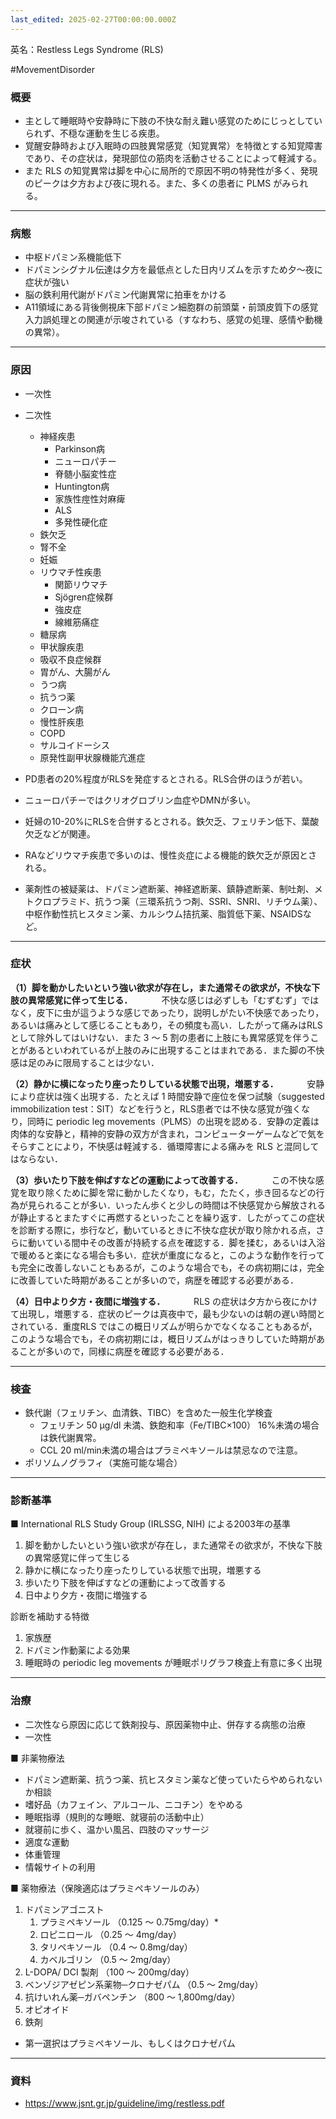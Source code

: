 ```yaml
---
last_edited: 2025-02-27T00:00:00.000Z
---
```





英名：Restless Legs Syndrome (RLS)

#MovementDisorder

### 概要

- 主として睡眠時や安静時に下肢の不快な耐え難い感覚のためにじっとしていられず、不穏な運動を生じる疾患。
- 覚醒安静時および入眠時の四肢異常感覚（知覚異常）を特徴とする知覚障害であり、その症状は，発現部位の筋肉を活動させることによって軽減する。
- また RLS の知覚異常は脚を中心に局所的で原因不明の特発性が多く、発現のピークは夕方および夜に現れる。また、多くの患者に PLMS がみられる。

---
### 病態

- 中枢ドパミン系機能低下
- ドパミンシグナル伝達は夕方を最低点とした日内リズムを示すため夕～夜に症状が強い
- 脳の鉄利用代謝がドパミン代謝異常に拍車をかける
- A11領域にある背後側視床下部ドパミン細胞群の前頭葉・前頭皮質下の感覚入力誤処理との関連が示唆されている（すなわち、感覚の処理、感情や動機の異常）。

---
### 原因

- 一次性
- 二次性
	- 神経疾患
		- Parkinson病
		- ニューロパチー
		- 脊髄小脳変性症
		- Huntington病
		- 家族性痙性対麻痺
		- ALS
		- 多発性硬化症
	- 鉄欠乏
	- 腎不全
	- 妊娠
	- リウマチ性疾患
		- 関節リウマチ
		- Sjögren症候群
		- 強皮症
		- 線維筋痛症
	- 糖尿病
	- 甲状腺疾患
	- 吸収不良症候群
	- 胃がん、大腸がん
	- うつ病
	- 抗うつ薬
	- クローン病
	- 慢性肝疾患
	- COPD
	- サルコイドーシス
	- 原発性副甲状腺機能亢進症


- PD患者の20%程度がRLSを発症するとされる。RLS合併のほうが若い。
- ニューロパチーではクリオグロブリン血症やDMNが多い。
- 妊婦の10-20%にRLSを合併するとされる。鉄欠乏、フェリチン低下、葉酸欠乏などが関連。
- RAなどリウマチ疾患で多いのは、慢性炎症による機能的鉄欠乏が原因とされる。
- 薬剤性の被疑薬は、ドパミン遮断薬、神経遮断薬、鎮静遮断薬、制吐剤、メトクロプラミド、抗うつ薬（三環系抗うつ剤、SSRI、SNRI、リチウム薬）、中枢作動性抗ヒスタミン薬、カルシウム拮抗薬、脂質低下薬、NSAIDSなど。

---
### 症状

**（1）脚を動かしたいという強い欲求が存在し，また通常その欲求が，不快な下肢の異常感覚に伴って生じる．**
　　　不快な感じは必ずしも「むずむず」ではなく，皮下に虫が這うような感じであったり，説明しがたい不快感であったり，あるいは痛みとして感じることもあり，その頻度も高い．したがって痛みはRLS として除外してはいけない．また 3 ～ 5 割の患者に上肢にも異常感覚を伴うことがあるといわれているが上肢のみに出現することはまれである．また脚の不快感は足のみに限局することは少ない．

**（2）静かに横になったり座ったりしている状態で出現，増悪する．**
　　　安静により症状は強く出現する．たとえば 1 時間安静で座位を保つ試験（suggested immobilization test：SIT）などを行うと，RLS患者では不快な感覚が強くなり，同時に periodic leg movements（PLMS）の出現を認める．安静の定義は肉体的な安静と，精神的安静の双方が含まれ，コンピューターゲームなどで気をそらすことにより，不快感は軽減する．循環障害による痛みを RLS と混同してはならない．

**（3）歩いたり下肢を伸ばすなどの運動によって改善する．**
　　　この不快な感覚を取り除くために脚を常に動かしたくなり，もむ，たたく，歩き回るなどの行為が見られることが多い．いったん歩くと少しの時間は不快感覚から解放されるが静止するとまたすぐに再燃するといったことを繰り返す．したがってこの症状を診断する際に，歩行など，動いているときに不快な症状が取り除かれる点，さらに動いている間中その改善が持続する点を確認する．脚を揉む，あるいは入浴で暖めると楽になる場合も多い．症状が重度になると，このような動作を行っても完全に改善しないこともあるが，このような場合でも，その病初期には，完全に改善していた時期があることが多いので，病歴を確認する必要がある．

**（4）日中より夕方・夜間に増強する．**
　　　RLS の症状は夕方から夜にかけて出現し，増悪する．症状のピークは真夜中で，最も少ないのは朝の遅い時間とされている．重度RLS ではこの概日リズムが明らかでなくなることもあるが，このような場合でも，その病初期には，概日リズムがはっきりしていた時期があることが多いので，同様に病歴を確認する必要がある．

---
### 検査

- 鉄代謝（フェリチン、血清鉄、TIBC）を含めた一般生化学検査
	- フェリチン 50 μg/dl 未満、鉄飽和率（Fe/TIBC×100） 16%未満の場合は鉄代謝異常。
	- CCL 20 ml/min未満の場合はプラミペキソールは禁忌なので注意。
- ポリソムノグラフィ（実施可能な場合）


---
### 診断基準

■ International RLS Study Group (IRLSSG, NIH) による2003年の基準

1. 脚を動かしたいという強い欲求が存在し，また通常その欲求が，不快な下肢の異常感覚に伴って生じる
2. 静かに横になったり座ったりしている状態で出現，増悪する
3. 歩いたり下肢を伸ばすなどの運動によって改善する
4. 日中より夕方・夜間に増強する

診断を補助する特徴
1. 家族歴
2. ドパミン作動薬による効果
3. 睡眠時の periodic leg movements が睡眠ポリグラフ検査上有意に多く出現

---
### 治療

- 二次性なら原因に応じて鉄剤投与、原因薬物中止、併存する病態の治療
- 一次性

■ 非薬物療法
- ドパミン遮断薬、抗うつ薬、抗ヒスタミン薬など使っていたらやめられないか相談
- 嗜好品（カフェイン、アルコール、ニコチン）をやめる
- 睡眠指導（規則的な睡眠、就寝前の活動中止）
- 就寝前に歩く、温かい風呂、四肢のマッサージ
- 適度な運動
- 体重管理
- 情報サイトの利用

■ 薬物療法（保険適応はプラミペキソールのみ）
1. ドパミンアゴニスト
	1. プラミペキソール （0.125 ～ 0.75mg/day）*
	2. ロピニロール （0.25 ～ 4mg/day）
	3. タリペキソール （0.4 ～ 0.8mg/day）
	4. カベルゴリン （0.5 ～ 2mg/day）
2. L-DOPA/ DCI 製剤 （100 ～ 200mg/day）
3. ベンゾジアゼピン系薬物─クロナゼパム （0.5 ～ 2mg/day）
4. 抗けいれん薬─ガバペンチン （800 ～ 1,800mg/day）
5. オピオイド
6. 鉄剤

- 第一選択はプラミペキソール、もしくはクロナゼパム

---
### 資料

- https://www.jsnt.gr.jp/guideline/img/restless.pdf
